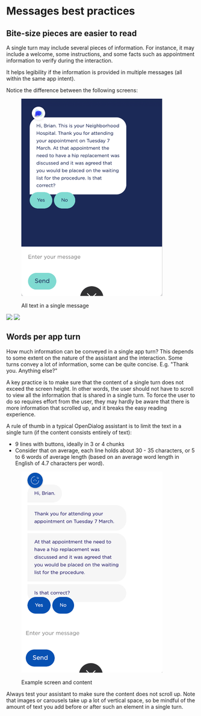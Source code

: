 # Messages best practices

## Bite-size pieces are easier to read

A single turn may include several pieces of information. For instance, it may include a welcome, some instructions, and some facts such as appointment information to verify during the interaction.&#x20;

It helps legibility if the information is provided in multiple messages (all within the same app intent).&#x20;

Notice the difference between the following screens:&#x20;

<figure><img src="../../.gitbook/assets/2023-05-23_13-09-37.png" alt="" width="375"><figcaption><p>All text in a single message</p></figcaption></figure>

![](../../.gitbook/assets/2023-05-23\_13-10-36.png)    ![](<../../.gitbook/assets/2023-05-23\_10-57-47 (2).png>)

## Words per app turn

How much information can be conveyed in a single app turn? This depends to some extent on the nature of the assistant and the interaction. Some turns convey a lot of information, some can be quite concise. E.g. "Thank you. Anything else?"

A key practice is to make sure that the content of a single turn does not exceed the screen height. In other words, the user should not have to scroll to view all the information that is shared in a single turn. To force the user to do so requires effort from the user, they may hardly be aware that there is more information that scrolled up, and it breaks the easy reading experience.&#x20;

A rule of thumb in a typical OpenDialog assistant is to limit the text in a single turn (if the content consists entirely of text):

* 9 lines with buttons, ideally in 3 or 4 chunks
* Consider that on average, each line holds about 30 - 35 characters, or 5 to 6 words of average length (based on an average word length in English of 4.7 characters per word).

<figure><img src="../../.gitbook/assets/2023-05-23_10-57-47 (5).png" alt="" width="375"><figcaption><p>Example screen and content</p></figcaption></figure>



Always test your assistant to make sure the content does not scroll up. Note that images or carousels take up a lot of vertical space, so be mindful of the amount of text you add before or after such an element in a single turn.&#x20;
